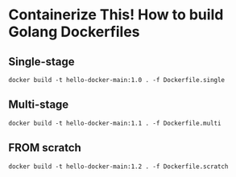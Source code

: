 # Containerize This! How to build Golang Dockerfiles

## Single-stage

``` shell
docker build -t hello-docker-main:1.0 . -f Dockerfile.single
```

## Multi-stage

``` shell
docker build -t hello-docker-main:1.1 . -f Dockerfile.multi
```

## FROM scratch

``` shell
docker build -t hello-docker-main:1.2 . -f Dockerfile.scratch
```
